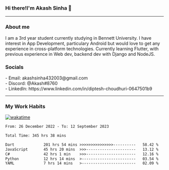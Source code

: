 <h3>Hi there!I'm Akash Sinha 👋</h3>

--- 

<h3>About me</h3>
I am a 3rd year student currently studying in Bennett University. I have interest in App Development, particulary Android but would love to get any experience in cross-platform technologies. Currently learning Flutter, with previous experience in Web dev, backend dev with Django and NodeJS.

<h3>Socials</h3>
 - Email: akashsinha432003@gmail.com<br>
 - Discord: @Akash#8760<br>
 - LinkedIn: https://www.linkedin.com/in/diptesh-choudhuri-0647501b9<br>


---

<h3>My Work Habits</h3>

[![wakatime](https://wakatime.com/badge/user/938b2951-49cf-4810-9b9e-c17cde3d3343.svg)](https://wakatime.com/@938b2951-49cf-4810-9b9e-c17cde3d3343)

<!--START_SECTION:waka-->

```txt
From: 26 December 2022 - To: 12 September 2023

Total Time: 345 hrs 38 mins

Dart             201 hrs 54 mins >>>>>>>>>>>>>>>----------   58.42 %
JavaScript       45 hrs 20 mins  >>>----------------------   13.12 %
C#               42 hrs 1 min    >>>----------------------   12.16 %
Python           12 hrs 14 mins  >------------------------   03.54 %
YAML             7 hrs 14 mins   >------------------------   02.09 %
```

<!--END_SECTION:waka-->


